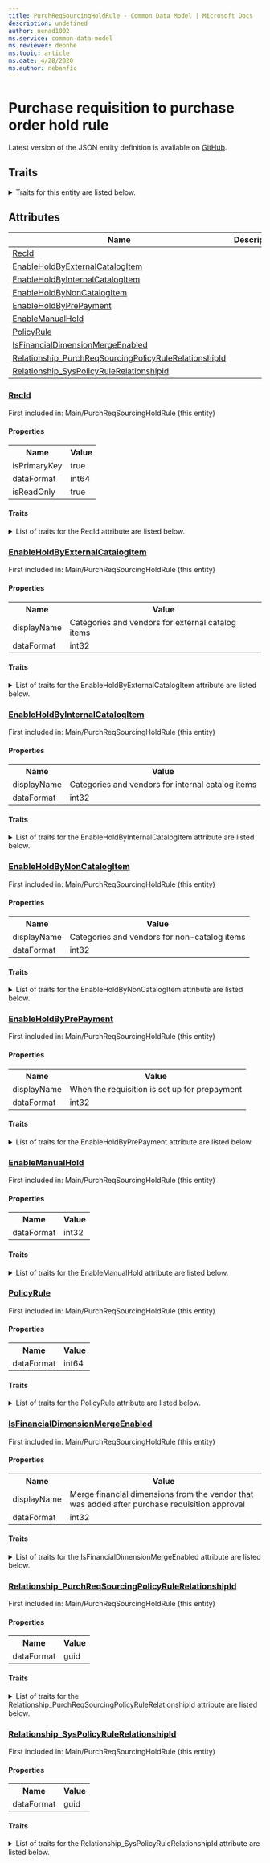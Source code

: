 ```yaml
---
title: PurchReqSourcingHoldRule - Common Data Model | Microsoft Docs
description: undefined
author: nenad1002
ms.service: common-data-model
ms.reviewer: deonhe
ms.topic: article
ms.date: 4/28/2020
ms.author: nebanfic
---
```


# Purchase requisition to purchase order hold rule

  
 Latest version of the JSON entity definition is available on <a href="https://github.com/Microsoft/CDM/tree/master/schemaDocuments/core/operationsCommon/Tables/SupplyChain/ProcurementAndSourcing/Main/PurchReqSourcingHoldRule.cdm.json" target="_blank">GitHub</a>.  

## Traits

<details>
<summary>Traits for this entity are listed below.  
</summary>

**is.identifiedBy**  
  names a specifc identity attribute to use with an entity  <table><tr><th>Parameter</th><th>Value</th><th>Data type</th><th>Explanation</th></tr><tr><td>attribute</td><td>[PurchReqSourcingHoldRule/(resolvedAttributes)/RecId](#RecId)</td><td>attribute</td><td></td></tr></table>

**is.CDM.entityVersion**  
  <table><tr><th>Parameter</th><th>Value</th><th>Data type</th><th>Explanation</th></tr><tr><td>versionNumber</td><td>"1.0.0"</td><td>string</td><td>semantic version number of the entity</td></tr></table>

**is.application.releaseVersion**  
  <table><tr><th>Parameter</th><th>Value</th><th>Data type</th><th>Explanation</th></tr><tr><td>releaseVersion</td><td>"10.0.13.0"</td><td>string</td><td>semantic version number of the application introducing this entity</td></tr></table>

**is.localized.displayedAs**  
  Holds the list of language specific display text for an object.  <table><tr><th>Parameter</th><th>Value</th><th>Data type</th><th>Explanation</th></tr><tr><td>localizedDisplayText</td><td><table><tr><th>languageTag</th><th>displayText</th></tr><tr><td>en</td><td>Purchase requisition to purchase order hold rule</td></tr></table></td><td>entity</td><td>a reference to the constant entity holding the list of localized text</td></tr></table>

</details>

## Attributes

|Name|Description|First Included in Instance|
|---|---|---|
|[RecId](#RecId)||<a href="PurchReqSourcingHoldRule.md" target="_blank">Main/PurchReqSourcingHoldRule</a>|
|[EnableHoldByExternalCatalogItem](#EnableHoldByExternalCatalogItem)||<a href="PurchReqSourcingHoldRule.md" target="_blank">Main/PurchReqSourcingHoldRule</a>|
|[EnableHoldByInternalCatalogItem](#EnableHoldByInternalCatalogItem)||<a href="PurchReqSourcingHoldRule.md" target="_blank">Main/PurchReqSourcingHoldRule</a>|
|[EnableHoldByNonCatalogItem](#EnableHoldByNonCatalogItem)||<a href="PurchReqSourcingHoldRule.md" target="_blank">Main/PurchReqSourcingHoldRule</a>|
|[EnableHoldByPrePayment](#EnableHoldByPrePayment)||<a href="PurchReqSourcingHoldRule.md" target="_blank">Main/PurchReqSourcingHoldRule</a>|
|[EnableManualHold](#EnableManualHold)||<a href="PurchReqSourcingHoldRule.md" target="_blank">Main/PurchReqSourcingHoldRule</a>|
|[PolicyRule](#PolicyRule)||<a href="PurchReqSourcingHoldRule.md" target="_blank">Main/PurchReqSourcingHoldRule</a>|
|[IsFinancialDimensionMergeEnabled](#IsFinancialDimensionMergeEnabled)||<a href="PurchReqSourcingHoldRule.md" target="_blank">Main/PurchReqSourcingHoldRule</a>|
|[Relationship_PurchReqSourcingPolicyRuleRelationshipId](#Relationship_PurchReqSourcingPolicyRuleRelationshipId)||<a href="PurchReqSourcingHoldRule.md" target="_blank">Main/PurchReqSourcingHoldRule</a>|
|[Relationship_SysPolicyRuleRelationshipId](#Relationship_SysPolicyRuleRelationshipId)||<a href="PurchReqSourcingHoldRule.md" target="_blank">Main/PurchReqSourcingHoldRule</a>|

### <a href=#RecId name="RecId">RecId</a>

First included in: Main/PurchReqSourcingHoldRule (this entity)  

#### Properties

<table><tr><th>Name</th><th>Value</th></tr><tr><td>isPrimaryKey</td><td>true</td></tr><tr><td>dataFormat</td><td>int64</td></tr><tr><td>isReadOnly</td><td>true</td></tr></table>

#### Traits

<details>
<summary>List of traits for the RecId attribute are listed below.</summary>

**is.dataFormat.integer**  
**is.dataFormat.big**  
**is.identifiedBy**  
names a specifc identity attribute to use with an entity  <table><tr><th>Parameter</th><th>Value</th><th>Data type</th><th>Explanation</th></tr><tr><td>attribute</td><td>[PurchReqSourcingHoldRule/(resolvedAttributes)/RecId](#RecId)</td><td>attribute</td><td></td></tr></table>

**is.readOnly**  
**is.dataFormat.integer**  
**is.dataFormat.big**  
</details>

### <a href=#EnableHoldByExternalCatalogItem name="EnableHoldByExternalCatalogItem">EnableHoldByExternalCatalogItem</a>

First included in: Main/PurchReqSourcingHoldRule (this entity)  

#### Properties

<table><tr><th>Name</th><th>Value</th></tr><tr><td>displayName</td><td>Categories and vendors for external catalog items</td></tr><tr><td>dataFormat</td><td>int32</td></tr></table>

#### Traits

<details>
<summary>List of traits for the EnableHoldByExternalCatalogItem attribute are listed below.</summary>

**is.dataFormat.integer**  
**is.localized.displayedAs**  
Holds the list of language specific display text for an object.  <table><tr><th>Parameter</th><th>Value</th><th>Data type</th><th>Explanation</th></tr><tr><td>localizedDisplayText</td><td><table><tr><th>languageTag</th><th>displayText</th></tr><tr><td>en</td><td>Categories and vendors for external catalog items</td></tr></table></td><td>entity</td><td>a reference to the constant entity holding the list of localized text</td></tr></table>

**is.dataFormat.integer**  
</details>

### <a href=#EnableHoldByInternalCatalogItem name="EnableHoldByInternalCatalogItem">EnableHoldByInternalCatalogItem</a>

First included in: Main/PurchReqSourcingHoldRule (this entity)  

#### Properties

<table><tr><th>Name</th><th>Value</th></tr><tr><td>displayName</td><td>Categories and vendors for internal catalog items</td></tr><tr><td>dataFormat</td><td>int32</td></tr></table>

#### Traits

<details>
<summary>List of traits for the EnableHoldByInternalCatalogItem attribute are listed below.</summary>

**is.dataFormat.integer**  
**is.localized.displayedAs**  
Holds the list of language specific display text for an object.  <table><tr><th>Parameter</th><th>Value</th><th>Data type</th><th>Explanation</th></tr><tr><td>localizedDisplayText</td><td><table><tr><th>languageTag</th><th>displayText</th></tr><tr><td>en</td><td>Categories and vendors for internal catalog items</td></tr></table></td><td>entity</td><td>a reference to the constant entity holding the list of localized text</td></tr></table>

**is.dataFormat.integer**  
</details>

### <a href=#EnableHoldByNonCatalogItem name="EnableHoldByNonCatalogItem">EnableHoldByNonCatalogItem</a>

First included in: Main/PurchReqSourcingHoldRule (this entity)  

#### Properties

<table><tr><th>Name</th><th>Value</th></tr><tr><td>displayName</td><td>Categories and vendors for non-catalog items</td></tr><tr><td>dataFormat</td><td>int32</td></tr></table>

#### Traits

<details>
<summary>List of traits for the EnableHoldByNonCatalogItem attribute are listed below.</summary>

**is.dataFormat.integer**  
**is.localized.displayedAs**  
Holds the list of language specific display text for an object.  <table><tr><th>Parameter</th><th>Value</th><th>Data type</th><th>Explanation</th></tr><tr><td>localizedDisplayText</td><td><table><tr><th>languageTag</th><th>displayText</th></tr><tr><td>en</td><td>Categories and vendors for non-catalog items</td></tr></table></td><td>entity</td><td>a reference to the constant entity holding the list of localized text</td></tr></table>

**is.dataFormat.integer**  
</details>

### <a href=#EnableHoldByPrePayment name="EnableHoldByPrePayment">EnableHoldByPrePayment</a>

First included in: Main/PurchReqSourcingHoldRule (this entity)  

#### Properties

<table><tr><th>Name</th><th>Value</th></tr><tr><td>displayName</td><td>When the requisition is set up for prepayment</td></tr><tr><td>dataFormat</td><td>int32</td></tr></table>

#### Traits

<details>
<summary>List of traits for the EnableHoldByPrePayment attribute are listed below.</summary>

**is.dataFormat.integer**  
**is.localized.displayedAs**  
Holds the list of language specific display text for an object.  <table><tr><th>Parameter</th><th>Value</th><th>Data type</th><th>Explanation</th></tr><tr><td>localizedDisplayText</td><td><table><tr><th>languageTag</th><th>displayText</th></tr><tr><td>en</td><td>When the requisition is set up for prepayment</td></tr></table></td><td>entity</td><td>a reference to the constant entity holding the list of localized text</td></tr></table>

**is.dataFormat.integer**  
</details>

### <a href=#EnableManualHold name="EnableManualHold">EnableManualHold</a>

First included in: Main/PurchReqSourcingHoldRule (this entity)  

#### Properties

<table><tr><th>Name</th><th>Value</th></tr><tr><td>dataFormat</td><td>int32</td></tr></table>

#### Traits

<details>
<summary>List of traits for the EnableManualHold attribute are listed below.</summary>

**is.dataFormat.integer**  
**is.dataFormat.integer**  
</details>

### <a href=#PolicyRule name="PolicyRule">PolicyRule</a>

First included in: Main/PurchReqSourcingHoldRule (this entity)  

#### Properties

<table><tr><th>Name</th><th>Value</th></tr><tr><td>dataFormat</td><td>int64</td></tr></table>

#### Traits

<details>
<summary>List of traits for the PolicyRule attribute are listed below.</summary>

**is.dataFormat.integer**  
**is.dataFormat.big**  
**is.dataFormat.integer**  
**is.dataFormat.big**  
</details>

### <a href=#IsFinancialDimensionMergeEnabled name="IsFinancialDimensionMergeEnabled">IsFinancialDimensionMergeEnabled</a>

First included in: Main/PurchReqSourcingHoldRule (this entity)  

#### Properties

<table><tr><th>Name</th><th>Value</th></tr><tr><td>displayName</td><td>Merge financial dimensions from the vendor that was added after purchase requisition approval</td></tr><tr><td>dataFormat</td><td>int32</td></tr></table>

#### Traits

<details>
<summary>List of traits for the IsFinancialDimensionMergeEnabled attribute are listed below.</summary>

**is.dataFormat.integer**  
**is.localized.displayedAs**  
Holds the list of language specific display text for an object.  <table><tr><th>Parameter</th><th>Value</th><th>Data type</th><th>Explanation</th></tr><tr><td>localizedDisplayText</td><td><table><tr><th>languageTag</th><th>displayText</th></tr><tr><td>en</td><td>Merge financial dimensions from the vendor that was added after purchase requisition approval</td></tr></table></td><td>entity</td><td>a reference to the constant entity holding the list of localized text</td></tr></table>

**is.dataFormat.integer**  
</details>

### <a href=#Relationship_PurchReqSourcingPolicyRuleRelationshipId name="Relationship_PurchReqSourcingPolicyRuleRelationshipId">Relationship_PurchReqSourcingPolicyRuleRelationshipId</a>

First included in: Main/PurchReqSourcingHoldRule (this entity)  

#### Properties

<table><tr><th>Name</th><th>Value</th></tr><tr><td>dataFormat</td><td>guid</td></tr></table>

#### Traits

<details>
<summary>List of traits for the Relationship_PurchReqSourcingPolicyRuleRelationshipId attribute are listed below.</summary>

**is.dataFormat.character**  
**is.dataFormat.big**  
**is.dataFormat.array**  
**is.dataFormat.guid**  
**means.identity.entityId**  
**is.linkedEntity.identifier**  
Marks the attribute(s) that hold foreign key references to a linked (used as an attribute) entity. This attribute is added to the resolved entity to enumerate the referenced entities.  <table><tr><th>Parameter</th><th>Value</th><th>Data type</th><th>Explanation</th></tr><tr><td>entityReferences</td><td><table><tr><th>entityReference</th><th>attributeReference</th></tr><tr><td><a href="../Parameter/PurchReqSourcingPolicyRule.md" target="_blank">/core/operationsCommon/Tables/SupplyChain/ProcurementAndSourcing/Parameter/PurchReqSourcingPolicyRule.cdm.json/PurchReqSourcingPolicyRule</a></td><td><a href="../Parameter/PurchReqSourcingPolicyRule.md#RecId" target="_blank">RecId</a></td></tr></table></td><td>entity</td><td>a reference to the constant entity holding the list of entity references</td></tr></table>

**is.dataFormat.guid**  
**is.dataFormat.character**  
**is.dataFormat.array**  
</details>

### <a href=#Relationship_SysPolicyRuleRelationshipId name="Relationship_SysPolicyRuleRelationshipId">Relationship_SysPolicyRuleRelationshipId</a>

First included in: Main/PurchReqSourcingHoldRule (this entity)  

#### Properties

<table><tr><th>Name</th><th>Value</th></tr><tr><td>dataFormat</td><td>guid</td></tr></table>

#### Traits

<details>
<summary>List of traits for the Relationship_SysPolicyRuleRelationshipId attribute are listed below.</summary>

**is.dataFormat.character**  
**is.dataFormat.big**  
**is.dataFormat.array**  
**is.dataFormat.guid**  
**means.identity.entityId**  
**is.linkedEntity.identifier**  
Marks the attribute(s) that hold foreign key references to a linked (used as an attribute) entity. This attribute is added to the resolved entity to enumerate the referenced entities.  <table><tr><th>Parameter</th><th>Value</th><th>Data type</th><th>Explanation</th></tr><tr><td>entityReferences</td><td><table><tr><th>entityReference</th><th>attributeReference</th></tr><tr><td><a href="../../../System/Workflow/Main/SysPolicyRule.md" target="_blank">/core/operationsCommon/Tables/System/Workflow/Main/SysPolicyRule.cdm.json/SysPolicyRule</a></td><td><a href="../../../System/Workflow/Main/SysPolicyRule.md#RecId" target="_blank">RecId</a></td></tr></table></td><td>entity</td><td>a reference to the constant entity holding the list of entity references</td></tr></table>

**is.dataFormat.guid**  
**is.dataFormat.character**  
**is.dataFormat.array**  
</details>

